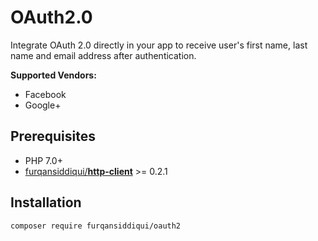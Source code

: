 # OAuth2.0

Integrate OAuth 2.0 directly in your app to receive user's first name, last name and email address after authentication.

**Supported Vendors:**

* Facebook
* Google+

## Prerequisites

* PHP 7.0+
* [furqansiddiqui/**http-client**](https://github.com/furqansiddiqui/http-client) >= 0.2.1

## Installation

`composer require furqansiddiqui/oauth2`